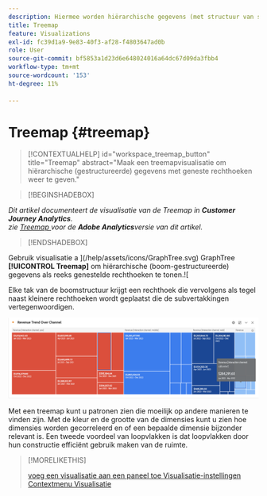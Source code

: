 ```yaml
---
description: Hiermee worden hiërarchische gegevens (met structuur van structuur) weergegeven als een set geneste rechthoeken.
title: Treemap
feature: Visualizations
exl-id: fc39d1a9-9e83-40f3-af28-f4803647ad0b
role: User
source-git-commit: bf5853a1d23d6e648024016a64dc67d09da3fbb4
workflow-type: tm+mt
source-wordcount: '153'
ht-degree: 11%

---
```


# Treemap {#treemap}

<!-- markdownlint-disable MD034 -->

>[!CONTEXTUALHELP]
>id="workspace_treemap_button"
>title="Treemap"
>abstract="Maak een treemapvisualisatie om hiërarchische (gestructureerde) gegevens met geneste rechthoeken weer te geven."

<!-- markdownlint-enable MD034 -->


>[!BEGINSHADEBOX]

*Dit artikel documenteert de visualisatie van de Treemap in **Customer Journey Analytics**.<br/> zie [ Treemap ](https://experienceleague.adobe.com/en/docs/analytics/analyze/analysis-workspace/visualizations/treemap) voor de **Adobe Analytics**versie van dit artikel.*

>[!ENDSHADEBOX]


Gebruik visualisatie a ](/help/assets/icons/GraphTree.svg) GraphTree **[!UICONTROL Treemap]** om hiërarchische (boom-gestructureerde) gegevens als reeks genestelde rechthoeken te tonen.![

Elke tak van de boomstructuur krijgt een rechthoek die vervolgens als tegel naast kleinere rechthoeken wordt geplaatst die de subvertakkingen vertegenwoordigen.

![ Voorbeeld dat van de Treemap tegels van kleinere rechthoeken toont die subtakken vertegenwoordigen.](assets/treemap.png)

Met een treemap kunt u patronen zien die moeilijk op andere manieren te vinden zijn. Met de kleur en de grootte van de dimensies kunt u zien hoe dimensies worden gecorreleerd en of een bepaalde dimensie bijzonder relevant is. Een tweede voordeel van loopvlakken is dat loopvlakken door hun constructie efficiënt gebruik maken van de ruimte.


>[!MORELIKETHIS]
>
>[ voeg een visualisatie aan een paneel toe ](/help/analysis-workspace/visualizations/freeform-analysis-visualizations.md#add-visualizations-to-a-panel)
>[Visualisatie-instellingen ](/help/analysis-workspace/visualizations/freeform-analysis-visualizations.md#settings)
>[Contextmenu Visualisatie ](/help/analysis-workspace/visualizations/freeform-analysis-visualizations.md#context-menu)
>


